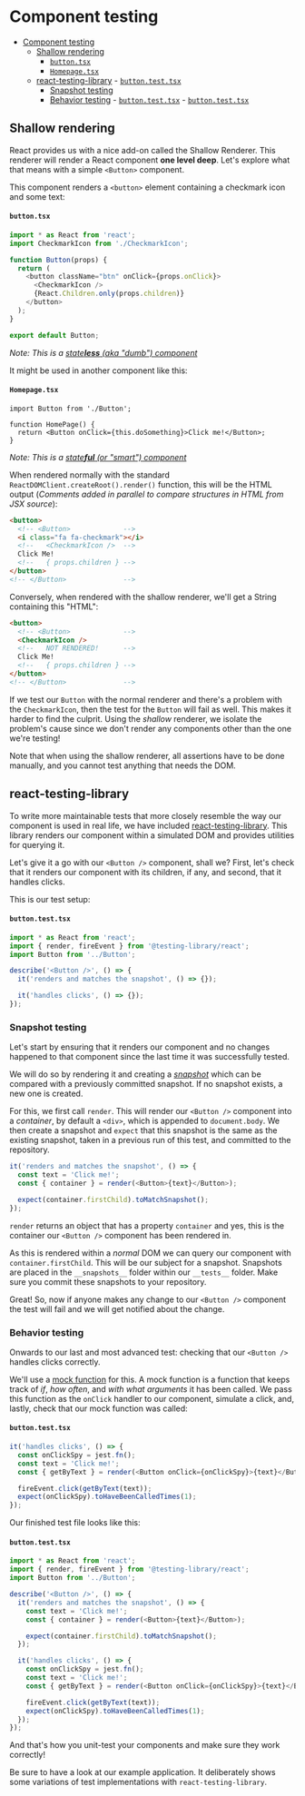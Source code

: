 # Component testing

<!-- TOC depthFrom:2 depthTo:6 withLinks:1 updateOnSave:1 orderedList:0 -->

- [Component testing](#component-testing)
  - [Shallow rendering](#shallow-rendering)
    - [`button.tsx`](#buttontsx)
    - [`Homepage.tsx`](#homepagetsx)
  - [react-testing-library](#react-testing-library) - [`button.test.tsx`](#buttontesttsx)
    - [Snapshot testing](#snapshot-testing)
    - [Behavior testing](#behavior-testing) - [`button.test.tsx`](#buttontesttsx-1) - [`button.test.tsx`](#buttontesttsx-2)
    <!-- /TOC -->

## Shallow rendering

React provides us with a nice add-on called the Shallow Renderer. This renderer will render a React component **one level deep**. Let's explore what that means with a simple `<Button>` component.

This component renders a `<button>` element containing a checkmark icon and some text:

#### `button.tsx`

```ts
import * as React from 'react';
import CheckmarkIcon from './CheckmarkIcon';

function Button(props) {
  return (
    <button className="btn" onClick={props.onClick}>
      <CheckmarkIcon />
      {React.Children.only(props.children)}
    </button>
  );
}

export default Button;
```

_Note: This is a [state**less** (aka "dumb") component](../understanding-react-boilerplate.md#src-app)_

It might be used in another component like this:

#### `Homepage.tsx`

```tsx
import Button from './Button';

function HomePage() {
  return <Button onClick={this.doSomething}>Click me!</Button>;
}
```

_Note: This is a [state**ful** (or "smart") component](../understanding-react-boilerplate.md#src-app)_

When rendered normally with the standard `ReactDOMClient.createRoot().render()` function, this will be the HTML output
(_Comments added in parallel to compare structures in HTML from JSX source_):

```html
<button>
  <!-- <Button>             -->
  <i class="fa fa-checkmark"></i>
  <!--   <CheckmarkIcon />  -->
  Click Me!
  <!--   { props.children } -->
</button>
<!-- </Button>              -->
```

Conversely, when rendered with the shallow renderer, we'll get a String containing this "HTML":

```html
<button>
  <!-- <Button>             -->
  <CheckmarkIcon />
  <!--   NOT RENDERED!      -->
  Click Me!
  <!--   { props.children } -->
</button>
<!-- </Button>              -->
```

If we test our `Button` with the normal renderer and there's a problem with the `CheckmarkIcon`, then the test for the `Button` will fail as well. This makes it harder to find the culprit. Using the _shallow_ renderer, we isolate the problem's cause since we don't render any components other than the one we're testing!

Note that when using the shallow renderer, all assertions have to be done manually, and you cannot test anything that needs the DOM.

## react-testing-library

To write more maintainable tests that more closely resemble the way our component is used in real life, we have included [react-testing-library](https://github.com/testing-library/react-testing-library). This library renders our component within a simulated DOM and provides utilities for querying it.

Let's give it a go with our `<Button />` component, shall we? First, let's check that it renders our component with its children, if any, and second, that it handles clicks.

This is our test setup:

#### `button.test.tsx`

```ts
import * as React from 'react';
import { render, fireEvent } from '@testing-library/react';
import Button from '../Button';

describe('<Button />', () => {
  it('renders and matches the snapshot', () => {});

  it('handles clicks', () => {});
});
```

### Snapshot testing

Let's start by ensuring that it renders our component and no changes happened to that component since the last time it was successfully tested.

We will do so by rendering it and creating a _[snapshot](https://jestjs.io/docs/en/snapshot-testing)_ which can be compared with a previously committed snapshot. If no snapshot exists, a new one is created.

For this, we first call `render`. This will render our `<Button />` component into a _container_, by default a `<div>`, which is appended to `document.body`. We then create a snapshot and `expect` that this snapshot is the same as the existing snapshot, taken in a previous run of this test, and committed to the repository.

```ts
it('renders and matches the snapshot', () => {
  const text = 'Click me!';
  const { container } = render(<Button>{text}</Button>);

  expect(container.firstChild).toMatchSnapshot();
});
```

`render` returns an object that has a property `container` and yes, this is the container our `<Button />` component has been rendered in.

As this is rendered within a _normal_ DOM we can query our component with `container.firstChild`. This will be our subject for a snapshot. Snapshots are placed in the `__snapshots__` folder within our `__tests__` folder. Make sure you commit these snapshots to your repository.

Great! So, now if anyone makes any change to our `<Button />` component the test will fail and we will get notified about the change.

### Behavior testing

Onwards to our last and most advanced test: checking that our `<Button />` handles clicks correctly.

We'll use a [mock function](https://jestjs.io/docs/en/mock-functions) for this. A mock function is a function that keeps track of _if_, _how often_, and _with what arguments_ it has been called. We pass this function as the `onClick` handler to our component, simulate a click, and, lastly, check that our mock function was called:

#### `button.test.tsx`

```ts
it('handles clicks', () => {
  const onClickSpy = jest.fn();
  const text = 'Click me!';
  const { getByText } = render(<Button onClick={onClickSpy}>{text}</Button>);

  fireEvent.click(getByText(text));
  expect(onClickSpy).toHaveBeenCalledTimes(1);
});
```

Our finished test file looks like this:

#### `button.test.tsx`

```ts
import * as React from 'react';
import { render, fireEvent } from '@testing-library/react';
import Button from '../Button';

describe('<Button />', () => {
  it('renders and matches the snapshot', () => {
    const text = 'Click me!';
    const { container } = render(<Button>{text}</Button>);

    expect(container.firstChild).toMatchSnapshot();
  });

  it('handles clicks', () => {
    const onClickSpy = jest.fn();
    const text = 'Click me!';
    const { getByText } = render(<Button onClick={onClickSpy}>{text}</Button>);

    fireEvent.click(getByText(text));
    expect(onClickSpy).toHaveBeenCalledTimes(1);
  });
});
```

And that's how you unit-test your components and make sure they work correctly!

Be sure to have a look at our example application. It deliberately shows some variations of test implementations with `react-testing-library`.
